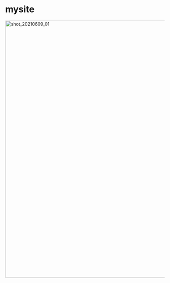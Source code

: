 # mysite



<img width="811" alt="shot_20210609_01" src="https://user-images.githubusercontent.com/62828568/121352043-64822f80-c967-11eb-9e71-26bd700ac66d.png">
